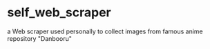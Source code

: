 # self_web_scraper
a Web scraper used personally to collect images from famous anime repository "Danbooru"
